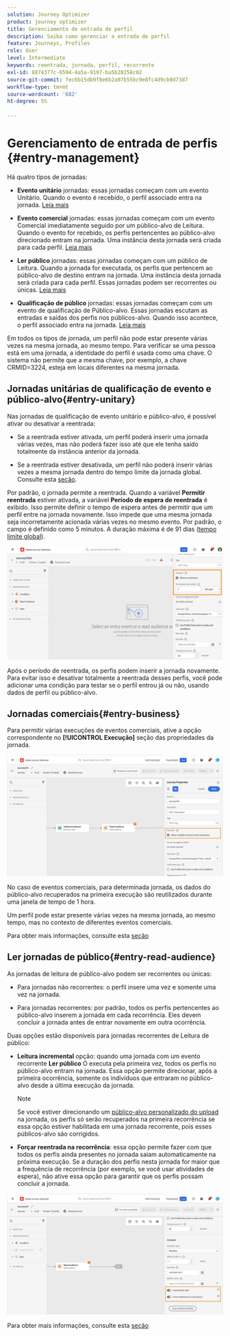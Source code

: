 ```yaml
---
solution: Journey Optimizer
product: journey optimizer
title: Gerenciamento de entrada de perfil
description: Saiba como gerenciar a entrada de perfil
feature: Journeys, Profiles
role: User
level: Intermediate
keywords: reentrada, jornada, perfil, recorrente
exl-id: 8874377c-6594-4a5a-9197-ba5b28258c02
source-git-commit: fec6b15db9f8e6b2a07b55bc9e8fc4d9cb0d73d7
workflow-type: tm+mt
source-wordcount: '682'
ht-degree: 5%

---
```



# Gerenciamento de entrada de perfis {#entry-management}

Há quatro tipos de jornadas:

* **Evento unitário** jornadas: essas jornadas começam com um evento Unitário. Quando o evento é recebido, o perfil associado entra na jornada. [Leia mais](#entry-unitary)

* **Evento comercial** jornadas: essas jornadas começam com um evento Comercial imediatamente seguido por um público-alvo de Leitura. Quando o evento for recebido, os perfis pertencentes ao público-alvo direcionado entram na jornada. Uma instância desta jornada será criada para cada perfil. [Leia mais](#entry-business)

* **Ler público** jornadas: essas jornadas começam com um público de Leitura. Quando a jornada for executada, os perfis que pertencem ao público-alvo de destino entram na jornada. Uma instância desta jornada será criada para cada perfil. Essas jornadas podem ser recorrentes ou únicas. [Leia mais](#entry-read-audience)

* **Qualificação de público** jornadas: essas jornadas começam com um evento de qualificação de Público-alvo. Essas jornadas escutam as entradas e saídas dos perfis nos públicos-alvo. Quando isso acontece, o perfil associado entra na jornada. [Leia mais](#entry-unitary)

Em todos os tipos de jornada, um perfil não pode estar presente várias vezes na mesma jornada, ao mesmo tempo. Para verificar se uma pessoa está em uma jornada, a identidade do perfil é usada como uma chave. O sistema não permite que a mesma chave, por exemplo, a chave CRMID=3224, esteja em locais diferentes na mesma jornada.

## Jornadas unitárias de qualificação de evento e público-alvo{#entry-unitary}

Nas jornadas de qualificação de evento unitário e público-alvo, é possível ativar ou desativar a reentrada:

* Se a reentrada estiver ativada, um perfil poderá inserir uma jornada várias vezes, mas não poderá fazer isso até que ele tenha saído totalmente da instância anterior da jornada.

* Se a reentrada estiver desativada, um perfil não poderá inserir várias vezes a mesma jornada dentro do tempo limite da jornada global. Consulte esta [seção](../building-journeys/journey-properties.md#global_timeout).

Por padrão, o jornada permite a reentrada. Quando a variável **Permitir reentrada** estiver ativada, a variável **Período de espera de reentrada** é exibido. Isso permite definir o tempo de espera antes de permitir que um perfil entre na jornada novamente. Isso impede que uma mesma jornada seja incorretamente acionada várias vezes no mesmo evento. Por padrão, o campo é definido como 5 minutos. A duração máxima é de 91 dias ([tempo limite global](journey-properties.md#global_timeout)).

<!--
When a journey ends, its status is **[!UICONTROL Closed]**. New individuals can no longer enter the journey. Persons already in the journey automatically exit the journey. 
-->

![](assets/journey-re-entrance.png)

Após o período de reentrada, os perfis podem inserir a jornada novamente. Para evitar isso e desativar totalmente a reentrada desses perfis, você pode adicionar uma condição para testar se o perfil entrou já ou não, usando dados de perfil ou público-alvo.

<!--
Due to the 30-day journey timeout, when journey re-entrance is not allowed, we cannot make sure the re-entrance blocking will work more than 91 days. Indeed, as we remove all information about persons who entered the journey 91 days after they enter, we cannot know the person entered previously, more than 91 days ago. -->

## Jornadas comerciais{#entry-business}

<!--
Business events follow re-entrance rules in the same way as for unitary events. If a journey allows re-entrance, the next business event will be processed.
-->

Para permitir várias execuções de eventos comerciais, ative a opção correspondente no **[!UICONTROL Execução]** seção das propriedades da jornada.

![](assets/business-entry.png)

No caso de eventos comerciais, para determinada jornada, os dados do público-alvo recuperados na primeira execução são reutilizados durante uma janela de tempo de 1 hora.

Um perfil pode estar presente várias vezes na mesma jornada, ao mesmo tempo, mas no contexto de diferentes eventos comerciais.

Para obter mais informações, consulte esta [seção](../event/about-creating-business.md)

## Ler jornadas de público{#entry-read-audience}

As jornadas de leitura de público-alvo podem ser recorrentes ou únicas:

* Para jornadas não recorrentes: o perfil insere uma vez e somente uma vez na jornada.

* Para jornadas recorrentes: por padrão, todos os perfis pertencentes ao público-alvo inserem a jornada em cada recorrência. Eles devem concluir a jornada antes de entrar novamente em outra ocorrência.

Duas opções estão disponíveis para jornadas recorrentes de Leitura de público:

* **Leitura incremental** opção: quando uma jornada com um evento recorrente **Ler público** O executa pela primeira vez, todos os perfis no público-alvo entram na jornada. Essa opção permite direcionar, após a primeira ocorrência, somente os indivíduos que entraram no público-alvo desde a última execução da jornada.

  >[!NOTE]
  >
  >Se você estiver direcionando um [público-alvo personalizado do upload](../audience/about-audiences.md#segments-in-journey-optimizer) na jornada, os perfis só serão recuperados na primeira recorrência se essa opção estiver habilitada em uma jornada recorrente, pois esses públicos-alvo são corrigidos.

* **Forçar reentrada na recorrência**: essa opção permite fazer com que todos os perfis ainda presentes no jornada saiam automaticamente na próxima execução. Se a duração dos perfis nesta jornada for maior que a frequência de recorrência (por exemplo, se você usar atividades de espera), não ative essa opção para garantir que os perfis possam concluir a jornada.

![](assets/read-audience-options.png)

Para obter mais informações, consulte esta [seção](../building-journeys/read-audience.md#configuring-segment-trigger-activity)

<!--
After 91 days, a Read audience journey switches to the **Finished** status. This behavior is set for 91 days only (i.e. journey timeout default value) as all information about profiles who entered the journey is removed 91 days after they entered. Persons still in the journey automatically are impacted. They exit the journey after the 30 day timeout. 
-->
